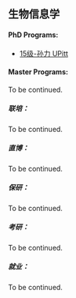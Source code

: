 ## 生物信息学

#### PhD Programs:

- [15级-孙力 UPitt](grad-application/biology/bioinformatics/[US]-15-sunli.md)

#### Master Programs:

To be continued.

##### 联培：

To be continued.

##### 直博：

To be continued.

##### 保研：

To be continued.

##### 考研：

To be continued.

##### 就业：

To be continued.
